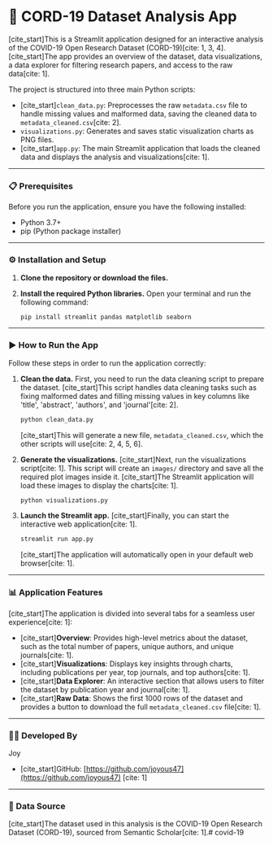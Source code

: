 # 🦠 CORD-19 Dataset Analysis App

[cite_start]This is a Streamlit application designed for an interactive analysis of the COVID-19 Open Research Dataset (CORD-19)[cite: 1, 3, 4]. [cite_start]The app provides an overview of the dataset, data visualizations, a data explorer for filtering research papers, and access to the raw data[cite: 1].

The project is structured into three main Python scripts:
* [cite_start]`clean_data.py`: Preprocesses the raw `metadata.csv` file to handle missing values and malformed data, saving the cleaned data to `metadata_cleaned.csv`[cite: 2].
* `visualizations.py`: Generates and saves static visualization charts as PNG files.
* [cite_start]`app.py`: The main Streamlit application that loads the cleaned data and displays the analysis and visualizations[cite: 1].

---

### 📋 Prerequisites

Before you run the application, ensure you have the following installed:

* Python 3.7+
* pip (Python package installer)

---

### ⚙️ Installation and Setup

1.  **Clone the repository or download the files.**

2.  **Install the required Python libraries.**
    Open your terminal and run the following command:

    ```bash
    pip install streamlit pandas matplotlib seaborn
    ```

---

### ▶️ How to Run the App

Follow these steps in order to run the application correctly:

1.  **Clean the data.**
    First, you need to run the data cleaning script to prepare the dataset. [cite_start]This script handles data cleaning tasks such as fixing malformed dates and filling missing values in key columns like 'title', 'abstract', 'authors', and 'journal'[cite: 2].

    ```bash
    python clean_data.py
    ```
    [cite_start]This will generate a new file, `metadata_cleaned.csv`, which the other scripts will use[cite: 2, 4, 5, 6].

2.  **Generate the visualizations.**
    [cite_start]Next, run the visualizations script[cite: 1]. This script will create an `images/` directory and save all the required plot images inside it. [cite_start]The Streamlit application will load these images to display the charts[cite: 1].

    ```bash
    python visualizations.py
    ```

3.  **Launch the Streamlit app.**
    [cite_start]Finally, you can start the interactive web application[cite: 1].

    ```bash
    streamlit run app.py
    ```
    [cite_start]The application will automatically open in your default web browser[cite: 1].

---

### 📊 Application Features

[cite_start]The application is divided into several tabs for a seamless user experience[cite: 1]:

* [cite_start]**Overview**: Provides high-level metrics about the dataset, such as the total number of papers, unique authors, and unique journals[cite: 1].
* [cite_start]**Visualizations**: Displays key insights through charts, including publications per year, top journals, and top authors[cite: 1].
* [cite_start]**Data Explorer**: An interactive section that allows users to filter the dataset by publication year and journal[cite: 1].
* [cite_start]**Raw Data**: Shows the first 1000 rows of the dataset and provides a button to download the full `metadata_cleaned.csv` file[cite: 1].

---

### 🧑‍💻 Developed By

Joy
* [cite_start]GitHub: [https://github.com/joyous47](https://github.com/joyous47) [cite: 1]

---

### 📄 Data Source

[cite_start]The dataset used in this analysis is the COVID-19 Open Research Dataset (CORD-19), sourced from Semantic Scholar[cite: 1].# covid-19
